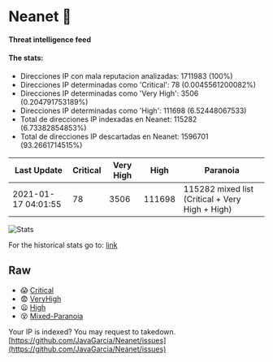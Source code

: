 # Neanet :hocho:
#### Threat intelligence feed
#### The stats:

- Direcciones IP con mala reputacion analizadas: 1711983 (100%)
- Direcciones IP determinadas como 'Critical':  78 (0.0045561200082%)
- Direcciones IP determinadas como 'Very High':  3506 (0.204791753189%)
- Direcciones IP determinadas como 'High':  111698 (6.52448067533)
- Total de direcciones IP indexadas en Neanet:  115282 (6.73382854853%)
- Total de direcciones IP descartadas en Neanet:  1596701 (93.2661714515%)

| Last Update | Critical | Very High | High | Paranoia |
| --- | --- | --- | --- | --- |
| 2021-01-17 04:01:55 | 78 | 3506 | 111698 | 115282 mixed list (Critical + Very High + High)|

![Stats](https://docs.google.com/spreadsheets/d/e/2PACX-1vSnaNMIXVabIpDJjufMlzH7poXnshF3mgd8Is1g9ytUEzVsP5my4Trn8f-xkoLLQ38xpL3HtmUexLo6/pubchart?oid=501124687&format=image)

For the historical stats go to: [link](/stats.csv)
## Raw
- :scream: [Critical](https://raw.githubusercontent.com/JavaGarcia/Neanet/master/blacklists/neanet_critical.txt)
- :fearful: [VeryHigh](https://raw.githubusercontent.com/JavaGarcia/Neanet/master/blacklists/neanet_veryHigh.txtt)
- :frowning: [High](https://raw.githubusercontent.com/JavaGarcia/Neanet/master/blacklists/neanet_high.txt)
- :dizzy_face: [Mixed-Paranoia](https://raw.githubusercontent.com/JavaGarcia/Neanet/master/blacklists/neanet_all.txt)


Your IP is indexed? You may request to takedown. [https://github.com/JavaGarcia/Neanet/issues](https://github.com/JavaGarcia/Neanet/issues)

































































































































































































































































































































































































































































































































































































































































































































































































































































































































































































































































































































































































































































































































































































































































































































































































































































































































































































































































































































































































































































































































































































































































































































































































































































































































































































































































































































































































































































































































































































































































































































































































































































































































































































































































































































































































































































































